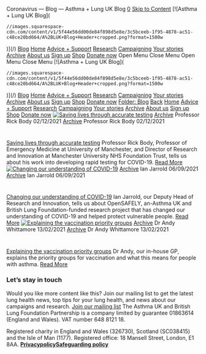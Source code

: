 
Coronavirus — Blog — Asthma + Lung UK Blog
[0](/cart)
[Skip to Content](#page) 
[![Asthma + Lung UK Blog](
  
    //images.squarespace-cdn.com/content/v1/5f44e56dd00de84f898d5e8e/3c5bceeb-1f95-4878-ac51-c48ce20bd664/A%2BLUK+Blog+Header+cropped.png?format=1500w
  
)](/)
[Blog](/categories) 
[Home](/)
[Advice + Support](/advice-support)
[Research](/research)
[Campaigning](/campaigning)
[Your stories](/your-stories)
[Archive](/archive)
[About us](/about-us) 
[Sign up](https://action.asthmaandlung.org.uk/page/99142/subscribe/1)
[Shop](https://shop.asthmaandlung.org.uk)
[Donate now](https://action.asthmaandlung.org.uk/page/99141/donate/1?ea.tracking.id=General_Blog_Header_None) 
Open Menu
Close Menu
Open Menu
Close Menu
[![Asthma + Lung UK Blog](
  
    //images.squarespace-cdn.com/content/v1/5f44e56dd00de84f898d5e8e/3c5bceeb-1f95-4878-ac51-c48ce20bd664/A%2BLUK+Blog+Header+cropped.png?format=1500w
  
)](/)
[Blog](/categories) 
[Home](/)
[Advice + Support](/advice-support)
[Research](/research)
[Campaigning](/campaigning)
[Your stories](/your-stories)
[Archive](/archive)
[About us](/about-us) 
[Sign up](https://action.asthmaandlung.org.uk/page/99142/subscribe/1)
[Shop](https://shop.asthmaandlung.org.uk)
[Donate now](https://action.asthmaandlung.org.uk/page/99141/donate/1?ea.tracking.id=General_Blog_Header_None) 
[Folder:
Blog](/categories)
[Back](/)
[Home](/)
[Advice + Support](/advice-support)
[Research](/research)
[Campaigning](/campaigning)
[Your stories](/your-stories)
[Archive](/archive)
[About us](/about-us)
[Sign up](https://action.asthmaandlung.org.uk/page/99142/subscribe/1)
[Shop](https://shop.asthmaandlung.org.uk)
[Donate now](https://action.asthmaandlung.org.uk/page/99141/donate/1?ea.tracking.id=General_Blog_Header_None) 
[![Saving lives through accurate testing]()](/blog/accurate-covid-testing7)
[Archive](/blog/category/Archive)
Professor Rick Body
02/12/2021
[Archive](/blog/category/Archive)
Professor Rick Body
02/12/2021
# 
[Saving lives through accurate testing](/blog/accurate-covid-testing7)
Professor Rick Body, Professor of Emergency Medicine at University of Manchester, and Director of Research and Innovation at Manchester University NHS Foundation Trust, tells us about his work into developing rapid testing for COVID-19.
[Read More](/blog/accurate-covid-testing7)
[![Changing our understanding of COVID-19]()](/blog/open-safely)
[Archive](/blog/category/Archive)
Ian Jarrold
06/09/2021
[Archive](/blog/category/Archive)
Ian Jarrold
06/09/2021
# 
[Changing our understanding of COVID-19](/blog/open-safely)
Ian Jarrold, our Deputy Head of Research and Innovation, tells us about OpenSAFELY, an-Asthma UK and British Lung Foundation-funded research project that has changed our understanding of COVID-19 and helped protect vulnerable people.
[Read More](/blog/open-safely)
[![Explaining the vaccination priority groups]()](/blog/explaining-the-vaccination-priority-groups)
[Archive](/blog/category/Archive)
Dr Andy Whittamore
13/02/2021
[Archive](/blog/category/Archive)
Dr Andy Whittamore
13/02/2021
# 
[Explaining the vaccination priority groups](/blog/explaining-the-vaccination-priority-groups)
Dr Andy, our in-house GP, explains the priority groups for vaccination and what this means for people with asthma.
[Read More](/blog/explaining-the-vaccination-priority-groups)
### Let’s stay in touch
Would you like more content like this? Join our mailing list to get the latest lung health news, top tips for your lung health, and news about our campaigns and research.
[Join our mailing list](https://action.asthmaandlung.org.uk/page/99142/subscribe/1) 
The Asthma UK and British Lung Foundation Partnership is a company limited by guarantee 01863614 (England and Wales). VAT number 648 8121 18.   
  
Registered charity in England and Wales (326730), Scotland (SC038415) and the Isle of Man (1177). Registered office: 18 Mansell Street, London, E1 8AA.
[**Privacy**](https://www.asthmaandlung.org.uk/policies)[**policy**](https://www.asthma.org.uk/terms/privacy-policy/ "Privacy policy")[**Safeguarding policy**](https://www.asthmaandlung.org.uk/policies)
